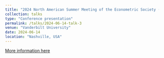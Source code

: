 ```yaml
---
title: "2024 North American Summer Meeting of the Econometric Society (NASM)"
collection: talks
type: "Conference presentation"
permalink: /talks/2024-06-14-talk-3
venue: "Vanderbilt University"
date: 2024-06-14
location: "Nashville, USA"
---
```


[More information here](https://www.econometricsociety.org/event_papers/view/275/165)



